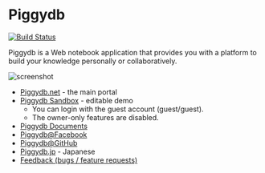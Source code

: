 Piggydb
=======

[![Build Status](https://travis-ci.org/marubinotto/Piggydb.png)](https://travis-ci.org/marubinotto/Piggydb)

Piggydb is a Web notebook application that provides you with a platform 
to build your knowledge personally or collaboratively. 

![screenshot](http://piggydb.files.wordpress.com/2009/11/screenshot.png)

* [Piggydb.net](http://piggydb.net/) - the main portal
* [Piggydb Sandbox](http://piggydb.jp/sandbox/) - editable demo
   * You can login with the guest account (guest/guest).
   * The owner-only features are disabled.
* [Piggydb Documents](http://piggydb.jp/en/)
* [Piggydb@Facebook](http://www.facebook.com/piggydb)
* [Piggydb@GitHub](https://github.com/marubinotto/Piggydb)
* [Piggydb.jp](http://piggydb.jp/) - Japanese
* [Feedback (bugs / feature requests)](https://github.com/marubinotto/Piggydb/issues)
